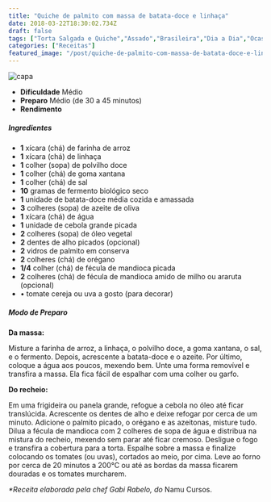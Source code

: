 ```yaml
---
title: "Quiche de palmito com massa de batata-doce e linhaça"
date: 2018-03-22T18:30:02.734Z
draft: false
tags: ["Torta Salgada e Quiche","Assado","Brasileira","Dia a Dia","Ocasiões Especiais","Sem glúten;Sem lactose","Alimentação saudável","comida vegetariana","Quiches","Receitas","Receitas sem glúten","Vegetais e legumes"]
categories: ["Receitas"]
featured_image: "/post/quiche-de-palmito-com-massa-de-batata-doce-e-linhaca.893e800c.jpg"
---
```


![capa](/post/quiche-de-palmito-com-massa-de-batata-doce-e-linhaca.893e800c.jpg)

*   **Dificuldade** Médio
*   **Preparo** Médio (de 30 a 45 minutos)
*   **Rendimento**

##### Ingredientes

*   **1** xícara (chá) de farinha de arroz
*   **1** xícara (chá) de linhaça
*   **1** colher (sopa) de polvilho doce
*   **1** colher (chá) de goma xantana
*   **1** colher (chá) de sal
*   **10** gramas de fermento biológico seco
*   **1** unidade de batata-doce média cozida e amassada
*   **3** colheres (sopa) de azeite de oliva
*   **1** xícara (chá) de água
*   **1** unidade de cebola grande picada
*   **2** colheres (sopa) de óleo vegetal
*   **2** dentes de alho picados (opcional)
*   **2** vidros de palmito em conserva
*   **2** colheres (chá) de orégano
*   **1/4** colher (chá) de fécula de mandioca picada
*   **2** colheres (chá) de fécula de mandioca amido de milho ou araruta (opcional)
*   • tomate cereja ou uva a gosto (para decorar)

##### Modo de Preparo

**Da massa:**

Misture a farinha de arroz, a linhaça, o polvilho doce, a goma xantana, o sal, e o fermento. Depois, acrescente a batata-doce e o azeite. Por último, coloque a água aos poucos, mexendo bem. Unte uma forma removível e transfira a massa. Ela fica fácil de espalhar com uma colher ou garfo.

**Do recheio:**

Em uma frigideira ou panela grande, refogue a cebola no óleo até ficar translúcida. Acrescente os dentes de alho e deixe refogar por cerca de um minuto. Adicione o palmito picado, o orégano e as azeitonas, misture tudo. Dilua a fécula de mandioca com 2 colheres de sopa de água e distribua na mistura do recheio, mexendo sem parar até ficar cremoso. Desligue o fogo e transfira a cobertura para a torta. Espalhe sobre a massa e finalize colocando os tomates (ou uvas), cortados ao meio, por cima. Leve ao forno por cerca de 20 minutos a 200°C ou até as bordas da massa ficarem douradas e os tomates murcharem.

_*Receita elaborada pela chef_ _Gabi Rabelo, do_ Namu Cursos.
